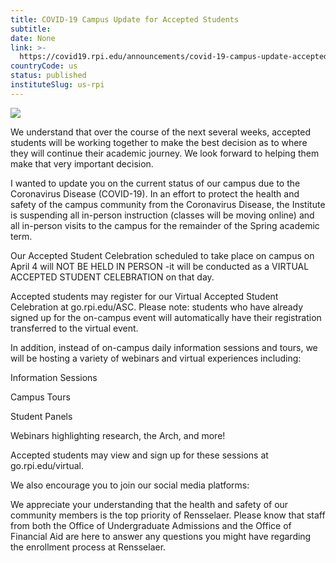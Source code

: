 ```yaml
---
title: COVID-19 Campus Update for Accepted Students
subtitle: 
date: None
link: >-
  https://covid19.rpi.edu/announcements/covid-19-campus-update-accepted-students
countryCode: us
status: published
instituteSlug: us-rpi
---
```

![](https://covid19.rpi.edu/themes/custom/paperclip/img/favicons/apple-touch-icon.png)

We understand that over the course of the next several weeks, accepted students will be working together to make the best decision as to where they will continue their academic journey. We look forward to helping them make that very important decision.

I wanted to update you on the current status of our campus due to the Coronavirus Disease (COVID-19). In an effort to protect the health and safety of the campus community from the Coronavirus Disease, the Institute is suspending all in-person instruction (classes will be moving online) and all in-person visits to the campus for the remainder of the Spring academic term.

Our Accepted Student Celebration scheduled to take place on campus on April 4 will NOT BE HELD IN PERSON -it will be conducted as a VIRTUAL ACCEPTED STUDENT CELEBRATION on that day.

Accepted students may register for our Virtual Accepted Student Celebration at go.rpi.edu/ASC. Please note: students who have already signed up for the on-campus event will automatically have their registration transferred to the virtual event.

In addition, instead of on-campus daily information sessions and tours, we will be hosting a variety of webinars and virtual experiences including:



Information Sessions



Campus Tours



Student Panels



Webinars highlighting research, the Arch, and more!



Accepted students may view and sign up for these sessions at go.rpi.edu/virtual.

We also encourage you to join our social media platforms:

We appreciate your understanding that the health and safety of our community members is the top priority of Rensselaer. Please know that staff from both the Office of Undergraduate Admissions and the Office of Financial Aid are here to answer any questions you might have regarding the enrollment process at Rensselaer.